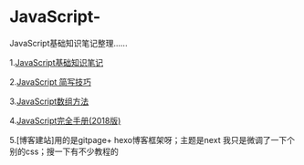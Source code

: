 # JavaScript-
JavaScript基础知识笔记整理......

1.[JavaScript基础知识笔记](https://www.imooc.com/article/9379)

2.[JavaScript 简写技巧](https://www.imooc.com/article/21191)

3.[JavaScript数组方法](https://www.imooc.com/article/266117)

4.[JavaScript完全手册(2018版)](https://www.css88.com/archives/9922)

5.[博客建站]用的是gitpage+ hexo博客框架呀；主题是next 我只是微调了一下个别的css；搜一下有不少教程的
